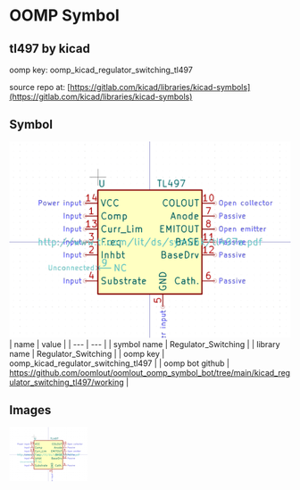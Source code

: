 # OOMP Symbol  
## tl497  by kicad  
  
oomp key: oomp_kicad_regulator_switching_tl497  
  
source repo at: [https://gitlab.com/kicad/libraries/kicad-symbols](https://gitlab.com/kicad/libraries/kicad-symbols)  
## Symbol  
  
[![working.png](working_600.png)](working.png)  
| name | value | 
| --- | --- | 
| symbol name | Regulator_Switching | 
| library name | Regulator_Switching | 
| oomp key | oomp_kicad_regulator_switching_tl497 | 
| oomp bot github | https://github.com/oomlout/oomlout_oomp_symbol_bot/tree/main/kicad_regulator_switching_tl497/working | 
## Images  
  
[![working.png](working_140.png)](working.png)  
